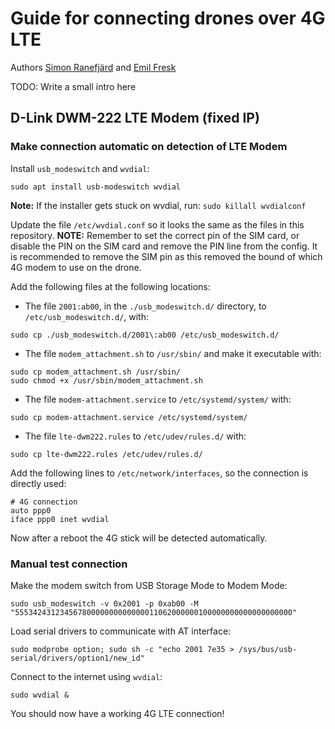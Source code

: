 # Guide for connecting drones over 4G LTE

Authors [Simon Ranefjärd](https://github.com/Ranis94) and [Emil Fresk](https://github.com/korken89)

TODO: Write a small intro here

## D-Link DWM-222 LTE Modem (fixed IP)

### Make connection automatic on detection of LTE Modem

Install `usb_modeswitch` and `wvdial`:

```console
sudo apt install usb-modeswitch wvdial
```

**Note:** If the installer gets stuck on wvdial, run: `sudo killall wvdialconf`

Update the file `/etc/wvdial.conf` so it looks the same as the files in this repository.
**NOTE:** Remember to set the correct pin of the SIM card, or disable the PIN on the SIM card and remove the PIN line from the config. It is recommended to remove the SIM pin as this removed the bound of which 4G modem to use on the drone.

Add the following files at the following locations:

* The file `2001:ab00`, in the `./usb_modeswitch.d/` directory, to `/etc/usb_modeswitch.d/`, with:

```
sudo cp ./usb_modeswitch.d/2001\:ab00 /etc/usb_modeswitch.d/
```

* The file `modem_attachment.sh` to `/usr/sbin/` and make it executable with:

```
sudo cp modem_attachment.sh /usr/sbin/
sudo chmod +x /usr/sbin/modem_attachment.sh
```

* The file `modem-attachment.service` to `/etc/systemd/system/` with:

```
sudo cp modem-attachment.service /etc/systemd/system/
```

* The file `lte-dwm222.rules` to `/etc/udev/rules.d/` with:

```
sudo cp lte-dwm222.rules /etc/udev/rules.d/
```

Add the following lines to `/etc/network/interfaces`, so the connection is directly used:

```
# 4G connection
auto ppp0
iface ppp0 inet wvdial
```

Now after a reboot the 4G stick will be detected automatically.

### Manual test connection

Make the modem switch from USB Storage Mode to Modem Mode:

```console
sudo usb_modeswitch -v 0x2001 -p 0xab00 -M "55534243123456780000000000000011062000000100000000000000000000"
```

Load serial drivers to communicate with AT interface:

```console
sudo modprobe option; sudo sh -c "echo 2001 7e35 > /sys/bus/usb-serial/drivers/option1/new_id"
```

Connect to the internet using `wvdial`:

```console
sudo wvdial &
```

You should now have a working 4G LTE connection!

